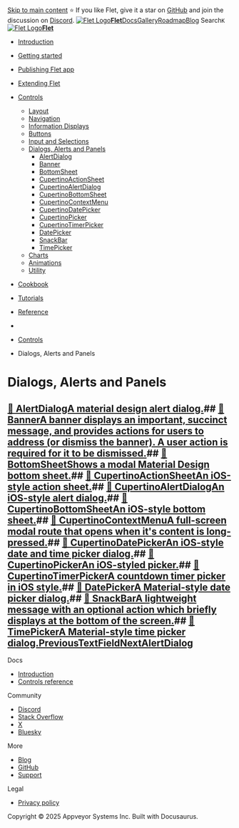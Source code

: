 [Skip to main content](https://flet.dev/docs/controls/dialogs-alerts-panels/#__docusaurus_skipToContent_fallback)
⭐️ If you like Flet, give it a star on [GitHub](https://github.com/flet-dev/flet) and join the discussion on [Discord](https://discord.gg/dzWXP8SHG8).
[![Flet Logo](https://flet.dev/img/logo.svg)**Flet**](https://flet.dev/)[Docs](https://flet.dev/docs/)[Gallery](https://flet.dev/gallery)[Roadmap](https://flet.dev/roadmap)[Blog](https://flet.dev/blog)
[](https://github.com/flet-dev/flet)
Search`K`
[![Flet Logo](https://flet.dev/img/logo.svg)**Flet**](https://flet.dev/)
  * [Introduction](https://flet.dev/docs/)
  * [Getting started](https://flet.dev/docs/getting-started/)
  * [Publishing Flet app](https://flet.dev/docs/publish)
  * [Extending Flet](https://flet.dev/docs/controls/dialogs-alerts-panels/)
  * [Controls](https://flet.dev/docs/controls)
    * [Layout](https://flet.dev/docs/controls/layout)
    * [Navigation](https://flet.dev/docs/controls/app-structure-navigation)
    * [Information Displays](https://flet.dev/docs/controls/information-displays)
    * [Buttons](https://flet.dev/docs/controls/buttons)
    * [Input and Selections](https://flet.dev/docs/controls/input-and-selections)
    * [Dialogs, Alerts and Panels](https://flet.dev/docs/controls/dialogs-alerts-panels)
      * [AlertDialog](https://flet.dev/docs/controls/alertdialog)
      * [Banner](https://flet.dev/docs/controls/banner)
      * [BottomSheet](https://flet.dev/docs/controls/bottomsheet)
      * [CupertinoActionSheet](https://flet.dev/docs/controls/cupertinoactionsheet)
      * [CupertinoAlertDialog](https://flet.dev/docs/controls/cupertinoalertdialog)
      * [CupertinoBottomSheet](https://flet.dev/docs/controls/cupertinobottomsheet)
      * [CupertinoContextMenu](https://flet.dev/docs/controls/cupertinocontextmenu)
      * [CupertinoDatePicker](https://flet.dev/docs/controls/cupertinodatepicker)
      * [CupertinoPicker](https://flet.dev/docs/controls/cupertinopicker)
      * [CupertinoTimerPicker](https://flet.dev/docs/controls/cupertinotimerpicker)
      * [DatePicker](https://flet.dev/docs/controls/datepicker)
      * [SnackBar](https://flet.dev/docs/controls/snackbar)
      * [TimePicker](https://flet.dev/docs/controls/timepicker)
    * [Charts](https://flet.dev/docs/controls/charts)
    * [Animations](https://flet.dev/docs/controls/animations)
    * [Utility](https://flet.dev/docs/controls/utility)
  * [Cookbook](https://flet.dev/docs/controls/dialogs-alerts-panels/)
  * [Tutorials](https://flet.dev/docs/tutorials)
  * [Reference](https://flet.dev/docs/reference)


  * [](https://flet.dev/)
  * [Controls](https://flet.dev/docs/controls)
  * Dialogs, Alerts and Panels


# Dialogs, Alerts and Panels
## [📄️ AlertDialogA material design alert dialog.](https://flet.dev/docs/controls/alertdialog)## [📄️ BannerA banner displays an important, succinct message, and provides actions for users to address (or dismiss the banner). A user action is required for it to be dismissed.](https://flet.dev/docs/controls/banner)## [📄️ BottomSheetShows a modal Material Design bottom sheet.](https://flet.dev/docs/controls/bottomsheet)## [📄️ CupertinoActionSheetAn iOS-style action sheet.](https://flet.dev/docs/controls/cupertinoactionsheet)## [📄️ CupertinoAlertDialogAn iOS-style alert dialog.](https://flet.dev/docs/controls/cupertinoalertdialog)## [📄️ CupertinoBottomSheetAn iOS-style bottom sheet.](https://flet.dev/docs/controls/cupertinobottomsheet)## [📄️ CupertinoContextMenuA full-screen modal route that opens when it's content is long-pressed.](https://flet.dev/docs/controls/cupertinocontextmenu)## [📄️ CupertinoDatePickerAn iOS-style date and time picker dialog.](https://flet.dev/docs/controls/cupertinodatepicker)## [📄️ CupertinoPickerAn iOS-styled picker.](https://flet.dev/docs/controls/cupertinopicker)## [📄️ CupertinoTimerPickerA countdown timer picker in iOS style.](https://flet.dev/docs/controls/cupertinotimerpicker)## [📄️ DatePickerA Material-style date picker dialog.](https://flet.dev/docs/controls/datepicker)## [📄️ SnackBarA lightweight message with an optional action which briefly displays at the bottom of the screen.](https://flet.dev/docs/controls/snackbar)## [📄️ TimePickerA Material-style time picker dialog.](https://flet.dev/docs/controls/timepicker)[PreviousTextField](https://flet.dev/docs/controls/textfield)[NextAlertDialog](https://flet.dev/docs/controls/alertdialog)
Docs
  * [Introduction](https://flet.dev/docs)
  * [Controls reference](https://flet.dev/docs/controls)


Community
  * [Discord](https://discord.gg/dzWXP8SHG8)
  * [Stack Overflow](https://stackoverflow.com/questions/tagged/flet)
  * [X](https://x.com/fletdev)
  * [Bluesky](https://bsky.app/profile/fletdev.bsky.social)


More
  * [Blog](https://flet.dev/blog)
  * [GitHub](https://github.com/flet-dev/flet)
  * [Support](https://flet.dev/support)


Legal
  * [Privacy policy](https://flet.dev/privacy-policy)


Copyright © 2025 Appveyor Systems Inc. Built with Docusaurus.
